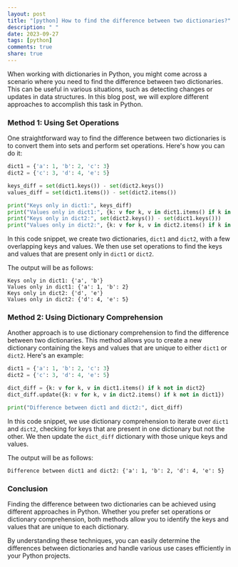 ```yaml
---
layout: post
title: "[python] How to find the difference between two dictionaries?"
description: " "
date: 2023-09-27
tags: [python]
comments: true
share: true
---
```


When working with dictionaries in Python, you might come across a scenario where you need to find the difference between two dictionaries. This can be useful in various situations, such as detecting changes or updates in data structures. In this blog post, we will explore different approaches to accomplish this task in Python.

### Method 1: Using Set Operations

One straightforward way to find the difference between two dictionaries is to convert them into sets and perform set operations. Here's how you can do it:

```python
dict1 = {'a': 1, 'b': 2, 'c': 3}
dict2 = {'c': 3, 'd': 4, 'e': 5}

keys_diff = set(dict1.keys()) - set(dict2.keys())
values_diff = set(dict1.items()) - set(dict2.items())

print("Keys only in dict1:", keys_diff)
print("Values only in dict1:", {k: v for k, v in dict1.items() if k in keys_diff})
print("Keys only in dict2:", set(dict2.keys()) - set(dict1.keys()))
print("Values only in dict2:", {k: v for k, v in dict2.items() if k in keys_diff})
```

In this code snippet, we create two dictionaries, `dict1` and `dict2`, with a few overlapping keys and values. We then use set operations to find the keys and values that are present only in `dict1` or `dict2`.

The output will be as follows:

```
Keys only in dict1: {'a', 'b'}
Values only in dict1: {'a': 1, 'b': 2}
Keys only in dict2: {'d', 'e'}
Values only in dict2: {'d': 4, 'e': 5}
```

### Method 2: Using Dictionary Comprehension

Another approach is to use dictionary comprehension to find the difference between two dictionaries. This method allows you to create a new dictionary containing the keys and values that are unique to either `dict1` or `dict2`. Here's an example:

```python
dict1 = {'a': 1, 'b': 2, 'c': 3}
dict2 = {'c': 3, 'd': 4, 'e': 5}

dict_diff = {k: v for k, v in dict1.items() if k not in dict2}
dict_diff.update({k: v for k, v in dict2.items() if k not in dict1})

print("Difference between dict1 and dict2:", dict_diff)
```

In this code snippet, we use dictionary comprehension to iterate over `dict1` and `dict2`, checking for keys that are present in one dictionary but not the other. We then update the `dict_diff` dictionary with those unique keys and values.

The output will be as follows:

```
Difference between dict1 and dict2: {'a': 1, 'b': 2, 'd': 4, 'e': 5}
```

### Conclusion

Finding the difference between two dictionaries can be achieved using different approaches in Python. Whether you prefer set operations or dictionary comprehension, both methods allow you to identify the keys and values that are unique to each dictionary.

By understanding these techniques, you can easily determine the differences between dictionaries and handle various use cases efficiently in your Python projects.